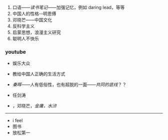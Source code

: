 1. 口语——*读书笔记*——加强记忆，例如 daring lead，等等
2. 中国人的性格--明恩傅
3. 邓晓芒——中国文化
4. 反科学主义
5. 启蒙思想，浪漫主义研究
6. 聪明人不快乐

### youtube

* 娱乐大众
* 教给中国人正确的生活方式



* *秦晖*——人有低俗性，也有超脱的一面——*共同的底线*？？
* 任剑涛
* ，邓晓芒，*金庸，水浒*





---

* i feel
* 图书
* 放松第一